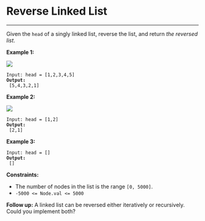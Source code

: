 # Reverse Linked List

***

Given the `head` of a singly linked list, reverse the list, and return _the reversed list_.

&#x20;

**Example 1:**

![](https://assets.leetcode.com/uploads/2021/02/19/rev1ex1.jpg)

<pre><code>Input: head = [1,2,3,4,5]
<strong>Output:
</strong> [5,4,3,2,1]</code></pre>

**Example 2:**

![](https://assets.leetcode.com/uploads/2021/02/19/rev1ex2.jpg)

<pre><code>Input: head = [1,2]
<strong>Output:
</strong> [2,1]</code></pre>

**Example 3:**

<pre><code>Input: head = []
<strong>Output:
</strong> []</code></pre>

&#x20;

**Constraints:**

* The number of nodes in the list is the range `[0, 5000]`.
* `-5000 <= Node.val <= 5000`

&#x20;

**Follow up:** A linked list can be reversed either iteratively or recursively. Could you implement both?
